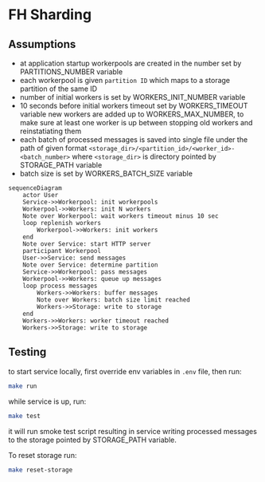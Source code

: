 # FH Sharding

## Assumptions

- at application startup workerpools are created in the number set by PARTITIONS_NUMBER variable
- each workerpool is given `partition ID` which maps to a storage partition of the same ID
- number of initial workers is set by WORKERS_INIT_NUMBER variable
- 10 seconds before initial workers timeout set by WORKERS_TIMEOUT variable new workers are added
up to WORKERS_MAX_NUMBER, to make sure at least one worker is up between stopping old workers and reinstatiating them
- each batch of processed messages is saved into single file under the path of given format `<storage_dir>/<partition_id>/<worker_id>-<batch_number>` where `<storage_dir>` is directory pointed by STORAGE_PATH variable
- batch size is set by WORKERS_BATCH_SIZE variable

```mermaid
sequenceDiagram
    actor User
    Service->>Workerpool: init workerpools
    Workerpool->>Workers: init N workers
    Note over Workerpool: wait workers timeout minus 10 sec 
    loop replenish workers
        Workerpool->>Workers: init workers
    end
    Note over Service: start HTTP server
    participant Workerpool
    User->>Service: send messages
    Note over Service: determine partition
    Service->>Workerpool: pass messages
    Workerpool->>Workers: queue up messages
    loop process messages
        Workers->>Workers: buffer messages
        Note over Workers: batch size limit reached
        Workers->>Storage: write to storage 
    end
    Workers->>Workers: worker timeout reached
    Workers->>Storage: write to storage
```

## Testing

to start service locally, first override env variables in `.env` file, then run:
```bash
make run
``` 

while service is up, run:
```bash
make test
```
it will run smoke test script resulting in service writing processed messages to the storage pointed by STORAGE_PATH variable.

To reset storage run: 
```bash
make reset-storage
```